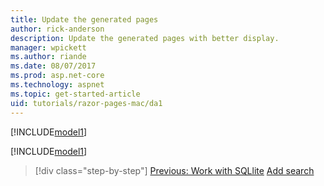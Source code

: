 ```yaml
---
title: Update the generated pages
author: rick-anderson
description: Update the generated pages with better display.
manager: wpickett
ms.author: riande
ms.date: 08/07/2017
ms.prod: asp.net-core
ms.technology: aspnet
ms.topic: get-started-article
uid: tutorials/razor-pages-mac/da1
---
```

[!INCLUDE[model1](../../includes/RP/da1.md)]

[!INCLUDE[model1](../../includes/RP/da2.md)]

>[!div class="step-by-step"]
[Previous: Work with SQLlite](xref:tutorials/razor-pages-mac/sql)
[Add search](xref:tutorials/razor-pages-mac/search)

